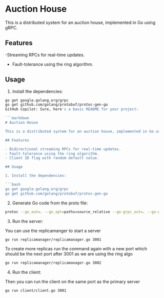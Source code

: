 # Auction House

This is a distributed system for an auction house, implemented in Go using gRPC.

## Features

-Streaming RPCs for real-time updates.

- Fault-tolerance using the ring algorithm.

## Usage

1. Install the dependencies:

````bash
go get google.golang.org/grpc
go get github.com/golang/protobuf/protoc-gen-go
GitHub Copilot: Sure, here's a basic README for your project:

```markdown
# Auction House

This is a distributed system for an auction house, implemented in Go using gRPC.

## Features

- Bidirectional streaming RPCs for real-time updates.
- Fault-tolerance using the ring algorithm.
- Client ID flag with random default value.

## Usage

1. Install the dependencies:

```bash
go get google.golang.org/grpc
go get github.com/golang/protobuf/protoc-gen-go
````

2. Generate Go code from the proto file:

```bash
protoc --go_out=. --go_opt=paths=source_relative --go-grpc_out=. --go-grpc_opt=paths=source_relative proto/auctionhouse.proto
```

3. Run the server:

You can use the replicamanger to start a server

```bash
go run replicamanager/replicamanager.go 3001
```

To create more replicas run the command again with a new port which should be the next port after 3001 as we are using the ring algo

```bash
go run replicamanager/replicamanager.go 3002
```

4. Run the client:

Then you can run the client on the same port as the primary server

```bash
go run client/client.go 3001
```
